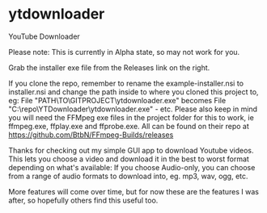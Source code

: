 # ytdownloader
YouTube Downloader

Please note: This is currently in Alpha state, so may not work for you.

Grab the installer exe file from the Releases link on the right.

If you clone the repo, remember to rename the example-installer.nsi to installer.nsi and change the path inside to where you cloned this project to, eg:
File "PATH\TO\GITPROJECT\ytdownloader.exe" becomes File "C:\repo\YTDownloader\ytdownloader.exe" - etc.
Please also keep in mind you will need the FFMpeg exe files in the project folder for this to work, ie ffmpeg.exe, ffplay.exe and ffprobe.exe. All can be found on their repo at https://github.com/BtbN/FFmpeg-Builds/releases

Thanks for checking out my simple GUI app to download Youtube videos. This lets you choose a video and download it in the best to worst format depending on what's available: 
If you choose Audio-only, you can choose from a range of audio formats to download into, eg. mp3, wav, ogg, etc.

More features will come over time, but for now these are the features I was after, so hopefully others find this useful too.

